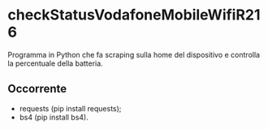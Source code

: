 # checkStatusVodafoneMobileWifiR216
Programma in Python che fa scraping sulla home del dispositivo e controlla la percentuale della batteria.

## Occorrente
 - requests (pip install requests);
 - bs4 (pip install bs4).
